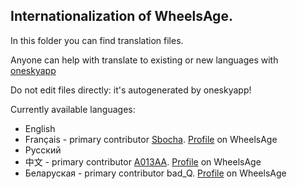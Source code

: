 ## Internationalization of WheelsAge.

In this folder you can find translation files.

Anyone can help with translate to existing or new languages with [oneskyapp](https://osqbfbz.oneskyapp.com/collaboration/project?id=129670)

Do not edit files directly: it's autogenerated by oneskyapp!

Currently available languages:

* English
* Français - primary contributor [Sbocha](https://github.com/sbocha). [Profile](https://fr.wheelsage.org/users/sbocha) on WheelsAge
* Русский
* 中文 - primary contributor [A013AA](https://github.com/A013AA). [Profile](https://zh.wheelsage.org/users/user25155) on WheelsAge
* Беларуская - primary contributor bad_Q. [Profile](https://be.wheelsage.org/users/bad_q) on WheelsAge
